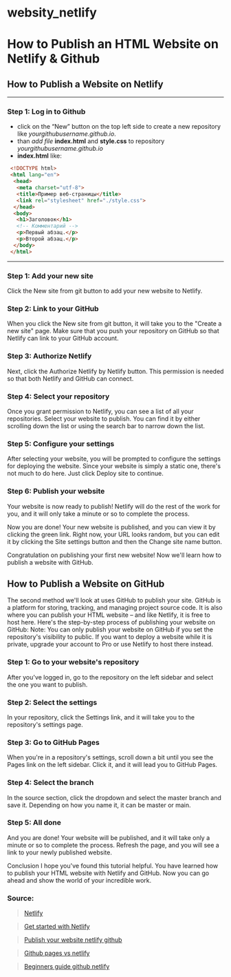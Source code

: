# websity_netlify

# How to Publish an HTML Website on Netlify & Github

## How to Publish a Website on Netlify

---
### Step 1: Log in to Github
* click on the “New” button on the top left side to create a new repository like _yourgithubusername.github.io_.
* than _add file_ __index.html__ and __style.css__ to repository _yourgithubusername.github.io_
* __index.html__ like:

```html
 <!DOCTYPE html>
 <html lang="en">
  <head>
   <meta charset="utf-8">
   <title>Пример веб-страницы</title>
   <link rel="stylesheet" href="./style.css">
  </head>
  <body>
   <h1>Заголовок</h1>
   <!-- Комментарий -->
   <p>Первый абзац.</p>
   <p>Второй абзац.</p>
  </body>
 </html>
```

---

### Step 1: Add your new site
Click the New site from git button to add your new website to Netlify.

### Step 2: Link to your GitHub
When you click the New site from git button, it will take you to the "Create a new site" page. Make sure that you push your repository on GitHub so that Netlify can link to your GitHub account.

### Step 3: Authorize Netlify
Next, click the Authorize Netlify by Netlify button. This permission is needed so that both Netlify and GitHub can connect.

### Step 4: Select your repository
Once you grant permission to Netlify, you can see a list of all your repositories. Select your website to publish. You can find it by either scrolling down the list or using the search bar to narrow down the list.

### Step 5: Configure your settings
After selecting your website, you will be prompted to configure the settings for deploying the website. Since your website is simply a static one, there's not much to do here. Just click Deploy site to continue.

### Step 6: Publish your website
Your website is now ready to publish! Netlify will do the rest of the work for you, and it will only take a minute or so to complete the process.

Now you are done! Your new website is published, and you can view it by clicking the green link.
Right now, your URL looks random, but you can edit it by clicking the Site settings button and then the Change site name button.

Congratulation on publishing your first new website! Now we'll learn how to publish a website with GitHub.

## How to Publish a Website on GitHub

The second method we'll look at uses GitHub to publish your site. GitHub is a platform for storing, tracking, and managing project source code. It is also where you can publish your HTML website – and like Netlify, it is free to host here.
Here's the step-by-step process of publishing your website on GitHub:
Note: You can only publish your website on GitHub if you set the repository's visibility to public. If you want to deploy a website while it is private, upgrade your account to Pro or use Netlify to host there instead.

### Step 1: Go to your website's repository
After you've logged in, go to the repository on the left sidebar and select the one you want to publish.

### Step 2: Select the settings
In your repository, click the Settings link, and it will take you to the repository's settings page.

### Step 3: Go to GitHub Pages
When you're in a repository's settings, scroll down a bit until you see the Pages link on the left sidebar. Click it, and it will lead you to GitHub Pages.

### Step 4: Select the branch
In the source section, click the dropdown and select the master branch and save it. Depending on how you name it, it can be master or main.

### Step 5: All done
And you are done! Your website will be published, and it will take only a minute or so to complete the process. Refresh the page, and you will see a link to your newly published website.

Conclusion
I hope you've found this tutorial helpful. You have learned how to publish your HTML website with Netlify and GitHub. Now you can go ahead and show the world of your incredible work.

### Source:

> [Netlify](https://www.netlify.com/)

> [Get started with Netlify](https://docs.netlify.com/get-started/)

> [Publish your website netlify github](https://www.freecodecamp.org/news/publish-your-website-netlify-github/)

> [Github pages vs netlify](https://www.aleksandrhovhannisyan.com/blog/github-pages-vs-netlify/)

> [Beginners guide github netlify](https://sjinnovation.com/beginners-guide-deploy-super-fast-website-nelify-or-github-within-minutes)
